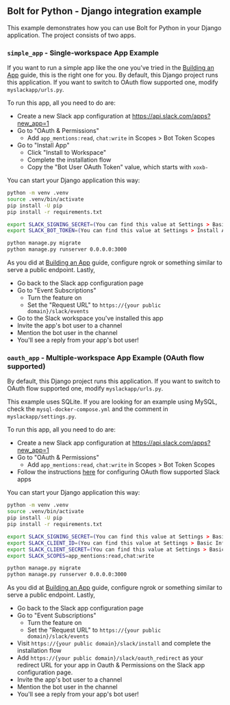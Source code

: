 ## Bolt for Python - Django integration example

This example demonstrates how you can use Bolt for Python in your Django application. The project consists of two apps.

### `simple_app` - Single-workspace App Example

If you want to run a simple app like the one you've tried in the [Building an App](https://docs.slack.dev/tools/bolt-python/building-an-app) guide, this is the right one for you. By default, this Django project runs this application. If you want to switch to OAuth flow supported one, modify `myslackapp/urls.py`.

To run this app, all you need to do are:

* Create a new Slack app configuration at https://api.slack.com/apps?new_app=1
* Go to "OAuth & Permissions"
  * Add `app_mentions:read`, `chat:write` in Scopes > Bot Token Scopes
* Go to "Install App"
  * Click "Install to Workspace"
  * Complete the installation flow
  * Copy the "Bot User OAuth Token" value, which starts with `xoxb-`

You can start your Django application this way:

```bash
python -m venv .venv
source .venv/bin/activate
pip install -U pip
pip install -r requirements.txt

export SLACK_SIGNING_SECRET=(You can find this value at Settings > Basic Information > App Credentials > Signing Secret)
export SLACK_BOT_TOKEN=(You can find this value at Settings > Install App > Bot User OAuth Token)

python manage.py migrate
python manage.py runserver 0.0.0.0:3000
```

As you did at [Building an App](https://docs.slack.dev/tools/bolt-python/building-an-app) guide, configure ngrok or something similar to serve a public endpoint. Lastly,

* Go back to the Slack app configuration page
* Go to "Event Subscriptions"
  * Turn the feature on
  * Set the "Request URL" to `https://{your public domain}/slack/events`
* Go to the Slack workspace you've installed this app
* Invite the app's bot user to a channel
* Mention the bot user in the channel
* You'll see a reply from your app's bot user!

### `oauth_app` - Multiple-workspace App Example (OAuth flow supported)

By default, this Django project runs this application. If you want to switch to OAuth flow supported one, modify `myslackapp/urls.py`. 

This example uses SQLite. If you are looking for an example using MySQL, check the `mysql-docker-compose.yml` and the comment in `myslackapp/settings.py`.


To run this app, all you need to do are:

* Create a new Slack app configuration at https://api.slack.com/apps?new_app=1
* Go to "OAuth & Permissions"
  * Add `app_mentions:read`, `chat:write` in Scopes > Bot Token Scopes
* Follow the instructions [here](https://docs.slack.dev/tools/bolt-python/concepts/authenticating-oauth) for configuring OAuth flow supported Slack apps

You can start your Django application this way:

```bash
python -m venv .venv
source .venv/bin/activate
pip install -U pip
pip install -r requirements.txt

export SLACK_SIGNING_SECRET=(You can find this value at Settings > Basic Information > App Credentials > Signing Secret)
export SLACK_CLIENT_ID=(You can find this value at Settings > Basic Information > App Credentials > Client ID)
export SLACK_CLIENT_SECRET=(You can find this value at Settings > Basic Information > App Credentials > Client Secret)
export SLACK_SCOPES=app_mentions:read,chat:write

python manage.py migrate
python manage.py runserver 0.0.0.0:3000
```

As you did at [Building an App](https://docs.slack.dev/tools/bolt-python/building-an-app) guide, configure ngrok or something similar to serve a public endpoint. Lastly,

* Go back to the Slack app configuration page
* Go to "Event Subscriptions"
  * Turn the feature on
  * Set the "Request URL" to `https://{your public domain}/slack/events`
* Visit `https://{your public domain}/slack/install` and complete the installation flow
* Add `https://{your public domain}/slack/oauth_redirect` as your redirect URL for your app in Oauth & Permissions on the Slack app configuration page. 
* Invite the app's bot user to a channel
* Mention the bot user in the channel
* You'll see a reply from your app's bot user!
